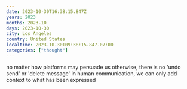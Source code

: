 ```yaml
---
date: 2023-10-30T16:38:15.847Z
years: 2023
months: 2023-10
days: 2023-10-30
city: Los Angeles
country: United States
localtime: 2023-10-30T09:38:15.847-07:00
categories: ["thought"]
---
```

no matter how platforms may persuade us otherwise, there is no 'undo send' or 'delete message' in human communication, we can only add context to what has been expressed
